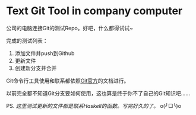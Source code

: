 # Text Git Tool in company computer

公司的电脑连接Git的测试Repo。好吧，什么都得试试~

完成的测试列表：

1. 添加文件并push到Github
2. 更新文件
3. 创建新分支并合并

Git命令行工具使用和联系都依照[Git官方](https://git-scm.com/book/zh/v2/%E8%B5%B7%E6%AD%A5-%E5%85%B3%E4%BA%8E%E7%89%88%E6%9C%AC%E6%8E%A7%E5%88%B6)的文档进行。

以前完全都不知道Git分支要如何使用，这也算是终于你不了自己的Git知识吧……

PS. *这里测试更新的文件都是联系Haskell的函数。写完好久的了。* o(╯□╰)o

